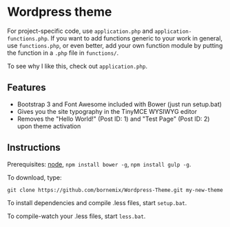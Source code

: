 Wordpress theme
===============

For project-specific code, use `application.php` and `application-functions.php`. If you want to add functions generic to your work in general, use `functions.php`, or even better, add your own function module by putting the function in a `.php` file in `functions/`.

To see why I like this, check out `application.php`.

Features
--------

* Bootstrap 3 and Font Awesome included with Bower (just run setup.bat)
* Gives you the site typography in the TinyMCE WYSIWYG editor
* Removes the "Hello World!" (Post ID: 1) and "Test Page" (Post ID: 2) upon theme activation

Instructions
------------

Prerequisites: [node](https://nodejs.org/), `npm install bower -g`, `npm install gulp -g`.

To download, type:

```
git clone https://github.com/bornemix/Wordpress-Theme.git my-new-theme
```

To install dependencies and compile .less files, start `setup.bat`.

To compile-watch your .less files, start `less.bat`.